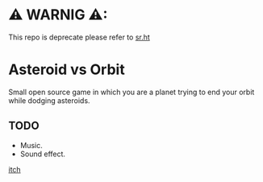 # ⚠ WARNIG ⚠:
This repo is deprecate please refer to [sr.ht](https://git.sr.ht/~nik_codes/asteroid-vs-orbit)

# Asteroid vs Orbit

Small open source game in which you are a planet trying to end your orbit while dodging asteroids.

## TODO
- Music.
- Sound effect. 

[itch](https://nik-codes.itch.io/asteroid-vs-orbit)
